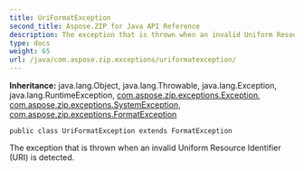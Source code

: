 ```yaml
---
title: UriFormatException
second_title: Aspose.ZIP for Java API Reference
description: The exception that is thrown when an invalid Uniform Resource Identifier (URI) is detected.
type: docs
weight: 65
url: /java/com.aspose.zip.exceptions/uriformatexception/
---
```


**Inheritance:**
java.lang.Object, java.lang.Throwable, java.lang.Exception, java.lang.RuntimeException, [com.aspose.zip.exceptions.Exception](../../com.aspose.zip.exceptions/exception), [com.aspose.zip.exceptions.SystemException](../../com.aspose.zip.exceptions/systemexception), [com.aspose.zip.exceptions.FormatException](../../com.aspose.zip.exceptions/formatexception)
```
public class UriFormatException extends FormatException
```

The exception that is thrown when an invalid Uniform Resource Identifier (URI) is detected.

